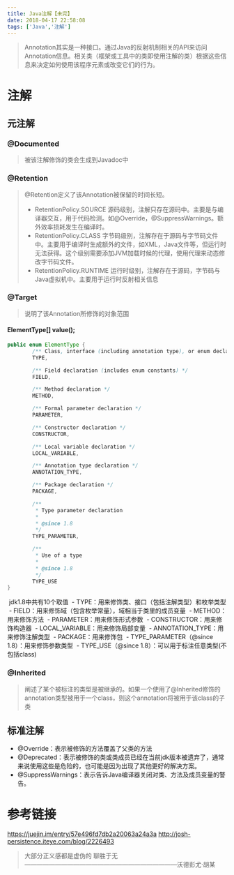 ```yaml
---
title: Java注解【未完】
date: 2018-04-17 22:58:08
tags: ['Java','注解']
---
```


> Annotation其实是一种接口。通过Java的反射机制相关的API来访问Annotation信息。相关类（框架或工具中的类即使用注解的类）根据这些信息来决定如何使用该程序元素或改变它们的行为。

<!--more-->

# 注解

## 元注解

### @Documented
> 被该注解修饰的类会生成到Javadoc中

### @Retention

> @Retention定义了该Annotation被保留的时间长短。
>
> - RetentionPolicy.SOURCE 
>   源码级别，注解只存在源码中。主要是与编译器交互，用于代码检测。如@Override，@SuppressWarnings。额外效率损耗发生在编译时。
> - RetentionPolicy.CLASS
>   字节码级别，注解存在于源码与字节码文件中。主要用于编译时生成额外的文件，如XML，Java文件等，但运行时无法获得。这个级别需要添加JVM加载时候的代理，使用代理来动态修改字节码文件。
> - RetentionPolicy.RUNTIME 
>   运行时级别，注解存在于源码，字节码与Java虚拟机中。主要用于运行时反射相关信息

### @Target

> 说明了该Annotation所修饰的对象范围

#### ElementType[] value();

```java
public enum ElementType {
        /** Class, interface (including annotation type), or enum declaration */
        TYPE,

        /** Field declaration (includes enum constants) */
        FIELD,

        /** Method declaration */
        METHOD,

        /** Formal parameter declaration */
        PARAMETER,

        /** Constructor declaration */
        CONSTRUCTOR,

        /** Local variable declaration */
        LOCAL_VARIABLE,

        /** Annotation type declaration */
        ANNOTATION_TYPE,

        /** Package declaration */
        PACKAGE,

        /**
         * Type parameter declaration
         *
         * @since 1.8
         */
        TYPE_PARAMETER,

        /**
         * Use of a type
         *
         * @since 1.8
         */
        TYPE_USE
}
```
​	jdk1.8中共有10个取值
​	- TYPE：用来修饰类、接口（包括注解类型）和枚举类型
​	- FIELD：用来修饰域（包含枚举常量），域相当于类里的成员变量
​	- METHOD：用来修饰方法
​	- PARAMETER：用来修饰形式参数
​	- CONSTRUCTOR：用来修饰构造器
​	- LOCAL_VARIABLE：用来修饰局部变量
​	- ANNOTATION_TYPE：用来修饰注解类型
​	- PACKAGE：用来修饰包
​	- TYPE_PARAMETER（@since 1.8）：用来修饰参数类型
​	- TYPE_USE（@since 1.8）：可以用于标注任意类型(不包括class)

### @Inherited
> 阐述了某个被标注的类型是被继承的。如果一个使用了@Inherited修饰的annotation类型被用于一个class，则这个annotation将被用于该class的子类

## 标准注解
 - @Override：表示被修饰的方法覆盖了父类的方法
 - @Deprecated：表示被修饰的类或类成员已经在当前jdk版本被遗弃了，通常来说使用这些是危险的，也可能是因为出现了其他更好的解决方案。
 - @SuppressWarnings：表示告诉Java编译器关闭对类、方法及成员变量的警告。






# 参考链接
https://juejin.im/entry/57e496fd7db2a20063a24a3a
http://josh-persistence.iteye.com/blog/2226493
































> 大部分正义感都是虚伪的 聊胜于无   —————————————————————————沃德彭尤·胡某
